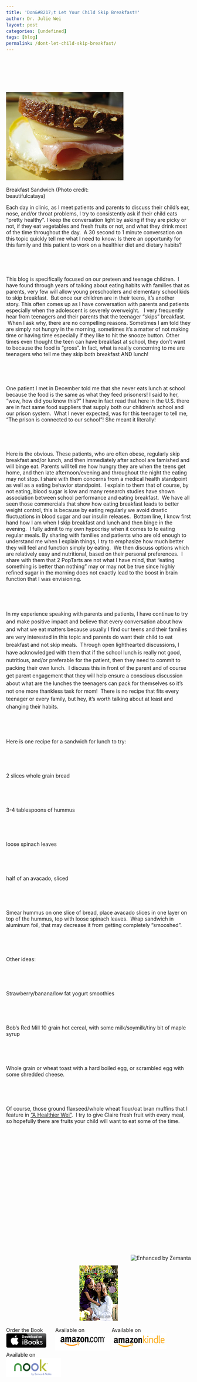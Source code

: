 ```yaml
---
title: 'Don&#8217;t Let Your Child Skip Breakfast!'
author: Dr. Julie Wei
layout: post
categories: [undefined]
tags: [blog]
permalink: /dont-let-child-skip-breakfast/
---
```

&nbsp;

&nbsp;

&nbsp;

<div style="width: 330px" class="wp-caption alignright">
  <a href="http://www.flickr.com/photos/70668033@N00/3913363185" target="_blank"><img class="zemanta-img-inserted zemanta-img-configured" title="Breakfast Sandwich" alt="Breakfast Sandwich" src="/wp-content/uploads/2014/01/3913363185_aa22763800_n.jpg" width="320" height="240" /></a>
  
  <p class="wp-caption-text">
    Breakfast Sandwich (Photo credit: beautifulcataya)
  </p>
</div>

Each day in clinic, as I meet patients and parents to discuss their child&#8217;s ear, nose, and/or throat problems, I try to consistently ask if their child eats &#8220;pretty healthy&#8221;. I keep the conversation light by asking if they are picky or not, if they eat vegetables and fresh fruits or not, and what they drink most of the time throughout the day.  A 30 second to 1 minute conversation on this topic quickly tell me what I need to know: Is there an opportunity for this family and this patient to work on a healthier diet and dietary habits?

&nbsp;

&nbsp;

This blog is specifically focused on our preteen and teenage children.  I have found through years of talking about eating habits with families that as parents, very few will allow young preschoolers and elementary school kids to skip breakfast.  But once our children are in their teens, it&#8217;s another story. This often comes up as I have conversation with parents and patients especially when the adolescent is severely overweight.   I very frequently hear from teenagers and their parents that the teenager &#8220;skips&#8221; breakfast.  When I ask why, there are no compelling reasons. Sometimes I am told they are simply not hungry in the morning, sometimes it&#8217;s a matter of not making time or having time especially if they like to hit the snooze button. Other times even thought the teen can have breakfast at school, they don&#8217;t want to because the food is &#8220;gross&#8221;. In fact, what is really concerning to me are teenagers who tell me they skip both breakfast AND lunch!

&nbsp;

&nbsp;

One patient I met in December told me that she never eats lunch at school because the food is the same as what they feed prisoners! I said to her, &#8220;wow, how did you know this?&#8221; I have in fact read that here in the U.S. there are in fact same food suppliers that supply both our children&#8217;s school and our prison system.  What I never expected, was for this teenager to tell me, &#8220;The prison is connected to our school&#8221;! She meant it literally!

&nbsp;

&nbsp;

Here is the obvious. These patients, who are often obese, regularly skip breakfast and/or lunch, and then immediately after school are famished and will binge eat. Parents will tell me how hungry they are when the teens get home, and then late afternoon/evening and throughout the night the eating may not stop. I share with them concerns from a medical health standpoint as well as a eating behavior standpoint.  I explain to them that of course, by not eating, blood sugar is low and many research studies have shown association between school performance and eating breakfast.  We have all seen those commercials that show how eating breakfast leads to better weight control, this is because by eating regularly we avoid drastic fluctuations in blood sugar and our insulin releases.  Bottom line, I know first hand how I am when I skip breakfast and lunch and then binge in the evening.  I fully admit to my own hypocrisy when it comes to to eating regular meals. By sharing with families and patients who are old enough to understand me when I explain things, I try to emphasize how much better they will feel and function simply by eating.  We then discuss options which are relatively easy and nutritional, based on their personal preferences.  I share with them that 2 PopTarts are not what I have mind, that &#8220;eating something is better than nothing&#8221; may or may not be true since highly refined sugar in the morning does not exactly lead to the boost in brain function that I was envisioning.

&nbsp;

&nbsp;

<span style="line-height: 1.5em;">In my experience speaking with parents and patients, I have continue to try and make positive impact and believe that every conversation about how and what we eat matters because usually I find our teens and their families are very interested in this topic and parents do want their child to eat breakfast and not skip meals.  Through open lighthearted discussions, I have acknowledged with them that if the school lunch is really not good, nutritious, and/or preferable for the patient, then they need to commit to packing their own lunch.  I discuss this in front of the parent and of course get parent engagement that they will help ensure a conscious discussion about what are the lunches the teenagers can pack for themselves so it&#8217;s not one more thankless task for mom!  There is no recipe that fits every teenager or every family, but hey, it&#8217;s worth talking about at least and changing their habits.  </span>

&nbsp;

&nbsp;

Here is one recipe for a sandwich for lunch to try:

&nbsp;

&nbsp;

2 slices whole grain bread

&nbsp;

&nbsp;

3-4 tablespoons of hummus

&nbsp;

&nbsp;

loose spinach leaves

&nbsp;

&nbsp;

half of an avacado, sliced

&nbsp;

&nbsp;

Smear hummus on one slice of bread, place avacado slices in one layer on top of the hummus, top with loose spinach leaves.  Wrap sandwich in aluminum foil, that may decrease it from getting completely &#8220;smooshed&#8221;.

&nbsp;

&nbsp;

Other ideas:

&nbsp;

&nbsp;

Strawberry/banana/low fat yogurt smoothies

&nbsp;

&nbsp;

Bob&#8217;s Red Mill 10 grain hot cereal, with some milk/soymilk/tiny bit of maple syrup

&nbsp;

&nbsp;

Whole grain or wheat toast with a hard boiled egg, or scrambled egg with some shredded cheese.

&nbsp;

&nbsp;

Of course, those ground flaxseed/whole wheat flour/oat bran muffins that I feature in [&#8220;A Healthier Wei&#8221;][1].  I try to give Claire fresh fruit with every meal, so hopefully there are fruits your child will want to eat some of the time.

&nbsp;

&nbsp;

&nbsp;

&nbsp;

&nbsp;

&nbsp;

&nbsp;

&nbsp;

&nbsp;

&nbsp;

&nbsp;

<div class="zemanta-pixie" style="margin-top: 10px; height: 15px;">
  <a class="zemanta-pixie-a" title="Enhanced by Zemanta" href="http://www.zemanta.com/?px"><img class="zemanta-pixie-img" style="border: none; float: right;" alt="Enhanced by Zemanta" src="http://img.zemanta.com/zemified_e.png?x-id=11ee093e-b916-472a-90fe-55cb4807b3e3" /></a>
</div>

<span style="width:105px;display:table;margin:0 auto;"><a href="the-book/"><img src="/wp-content/uploads/2014/04/AHealthierWei_cover_150.png" /></a></span>

<p style="height:80px">
  <span style="width:130px;display:inline-block;vertical-align:top;"> Order the Book <a href="https://itunes.apple.com/us/book/a-healthier-wei/id806784060?ls=1&mt=11#" target="_blank" > <img class="size-full wp-image-944" alt="Apple iBooks" title="Apple iBooks" src="/wp-content/uploads/2014/02/Download_on_iBooks_Badge_US-UK_110x40_090513.png" width="110" height="40" /></a> </span> <span style="width:150px;display:inline-block;vertical-align:top;">Available on <a href="http://amzn.to/1fSNqeb" target="_blank" > <img class="size-full wp-image-945" alt="Amazon.com" title="Amazon.com" src="/wp-content/uploads/2014/02/amazon_com_logo_160.jpg" width="160" height="47" /> </a> </span> <span  style="width:150px;display:inline-block;vertical-align:top;">Available on <a href="http://amzn.to/1eHEfNl" target="_blank" > <img class="size-full wp-image-946" alt="Amazon Kindle" title="Amazon Kindle" src="/wp-content/uploads/2014/02/kindle_logo_160.jpg" width="160" height="43" /> </a> </span> <span style="width:150px;display:inline-block;vertical-align:top;">Available on <a href="http://www.barnesandnoble.com/w/a-healthier-wei-julie-wei/1118260302?ean=2940148244592&itm=1&usri=2940148244592" target="_blank" > <img class="size-full wp-image-947" alt="Nook" title="Nook" src="/wp-content/uploads/2014/02/nook_logo_160.png" width="160" height="52" /></a> </span>
</p>



 [1]: the-book/ "The Book"
 [2]: the-book